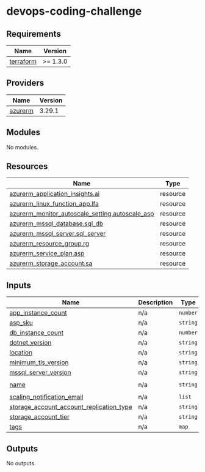 # devops-coding-challenge
<!-- BEGIN_TF_DOCS -->
## Requirements

| Name | Version |
|------|---------|
| <a name="requirement_terraform"></a> [terraform](#requirement\_terraform) | >= 1.3.0 |

## Providers

| Name | Version |
|------|---------|
| <a name="provider_azurerm"></a> [azurerm](#provider\_azurerm) | 3.29.1 |

## Modules

No modules.

## Resources

| Name | Type |
|------|------|
| [azurerm_application_insights.ai](https://registry.terraform.io/providers/hashicorp/azurerm/latest/docs/resources/application_insights) | resource |
| [azurerm_linux_function_app.lfa](https://registry.terraform.io/providers/hashicorp/azurerm/latest/docs/resources/linux_function_app) | resource |
| [azurerm_monitor_autoscale_setting.autoscale_asp](https://registry.terraform.io/providers/hashicorp/azurerm/latest/docs/resources/monitor_autoscale_setting) | resource |
| [azurerm_mssql_database.sql_db](https://registry.terraform.io/providers/hashicorp/azurerm/latest/docs/resources/mssql_database) | resource |
| [azurerm_mssql_server.sql_server](https://registry.terraform.io/providers/hashicorp/azurerm/latest/docs/resources/mssql_server) | resource |
| [azurerm_resource_group.rg](https://registry.terraform.io/providers/hashicorp/azurerm/latest/docs/resources/resource_group) | resource |
| [azurerm_service_plan.asp](https://registry.terraform.io/providers/hashicorp/azurerm/latest/docs/resources/service_plan) | resource |
| [azurerm_storage_account.sa](https://registry.terraform.io/providers/hashicorp/azurerm/latest/docs/resources/storage_account) | resource |

## Inputs

| Name | Description | Type | Default | Required |
|------|-------------|------|---------|:--------:|
| <a name="input_app_instance_count"></a> [app\_instance\_count](#input\_app\_instance\_count) | n/a | `number` | `2` | no |
| <a name="input_asp_sku"></a> [asp\_sku](#input\_asp\_sku) | n/a | `string` | `"P1v2"` | no |
| <a name="input_db_instance_count"></a> [db\_instance\_count](#input\_db\_instance\_count) | n/a | `number` | `2` | no |
| <a name="input_dotnet_version"></a> [dotnet\_version](#input\_dotnet\_version) | n/a | `string` | `"6.0"` | no |
| <a name="input_location"></a> [location](#input\_location) | n/a | `string` | `"UK South"` | no |
| <a name="input_minimum_tls_version"></a> [minimum\_tls\_version](#input\_minimum\_tls\_version) | n/a | `string` | `"1.2"` | no |
| <a name="input_mssql_server_version"></a> [mssql\_server\_version](#input\_mssql\_server\_version) | n/a | `string` | `"12.0"` | no |
| <a name="input_name"></a> [name](#input\_name) | n/a | `string` | `"devops-test"` | no |
| <a name="input_scaling_notification_email"></a> [scaling\_notification\_email](#input\_scaling\_notification\_email) | n/a | `list` | `[]` | no |
| <a name="input_storage_account_account_replication_type"></a> [storage\_account\_account\_replication\_type](#input\_storage\_account\_account\_replication\_type) | n/a | `string` | `"LRS"` | no |
| <a name="input_storage_account_tier"></a> [storage\_account\_tier](#input\_storage\_account\_tier) | n/a | `string` | `"Standard"` | no |
| <a name="input_tags"></a> [tags](#input\_tags) | n/a | `map` | `{}` | no |

## Outputs

No outputs.
<!-- END_TF_DOCS -->